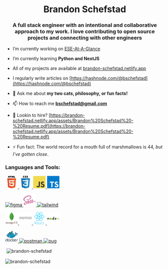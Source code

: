 <h1 align="center">Brandon Schefstad</h1>
<h3 align="center">A full stack engineer with an intentional and collaborative approach to my work. I love contributing to open source projects and connecting with other engineers</h3>


- I’m currently working on [ESE-At-A-Glance](https://ese-at-a-glance.netlify.app/)

- I’m currently learning **Python and NextJS**

- All of my projects are available at [brandon-schefstad.netlify.app](brandon-schefstad.netlify.app)

- I regularly write articles on [https://hashnode.com/@bschefstad](https://hashnode.com/@bschefstad)

- 💬 Ask me about **my two cats, philosophy, or fun facts!**

- 📫 How to reach me **bschefstad@gmail.com**

- 📄 Lookin to hire? [https://brandon-schefstad.netlify.app/assets/Brandon%20Schefstad%20-%20Resume.pdf](https://brandon-schefstad.netlify.app/assets/Brandon%20Schefstad%20-%20Resume.pdf)

- ⚡ Fun fact: The world record for a mouth full of marshmallows is 44, *but I've gotten close*.

<!-- ## Project Highlight: ESE-At-A-Glance
*A full stack student tracker*
 -->

<h3 align="left">Languages and Tools:</h3>
<p align="left"> 
   <a href="https://www.w3.org/html/" target="_blank" rel="noreferrer"> <img src="https://raw.githubusercontent.com/devicons/devicon/master/icons/html5/html5-original-wordmark.svg" alt="html5" width="40" height="40"/> </a> 
 <a href="https://www.w3schools.com/css/" target="_blank" rel="noreferrer"> <img src="https://raw.githubusercontent.com/devicons/devicon/master/icons/css3/css3-original-wordmark.svg" alt="css3" width="40" height="40"/> </a> 
   <a href="https://developer.mozilla.org/en-US/docs/Web/JavaScript" target="_blank" rel="noreferrer"> <img src="https://raw.githubusercontent.com/devicons/devicon/master/icons/javascript/javascript-original.svg" alt="javascript" width="40" height="40"/> </a> 
   <a href="https://www.typescriptlang.org/" target="_blank" rel="noreferrer"> <img src="https://raw.githubusercontent.com/devicons/devicon/master/icons/typescript/typescript-original.svg" alt="typescript" width="40" height="40"/> </a> </p>
   <a href="https://www.figma.com/" target="_blank" rel="noreferrer"> <img src="https://www.vectorlogo.zone/logos/figma/figma-icon.svg" alt="figma" width="40" height="40"/> </a> 
   <a href="https://sass-lang.com" target="_blank" rel="noreferrer"> <img src="https://raw.githubusercontent.com/devicons/devicon/master/icons/sass/sass-original.svg" alt="sass" width="40" height="40"/> </a> <a href="https://tailwindcss.com/" target="_blank" rel="noreferrer"> <img src="https://www.vectorlogo.zone/logos/tailwindcss/tailwindcss-icon.svg" alt="tailwind" width="40" height="40"/> </a>
  
 <a href="https://www.mongodb.com/" target="_blank" rel="noreferrer"> <img src="https://raw.githubusercontent.com/devicons/devicon/master/icons/mongodb/mongodb-original-wordmark.svg" alt="mongodb" width="40" height="40"/> </a> 
   <a href="https://expressjs.com" target="_blank" rel="noreferrer"> <img src="https://raw.githubusercontent.com/devicons/devicon/master/icons/express/express-original-wordmark.svg" alt="express" width="40" height="40"/> </a> 
   <a href="https://reactjs.org/" target="_blank" rel="noreferrer"> <img src="https://raw.githubusercontent.com/devicons/devicon/master/icons/react/react-original-wordmark.svg" alt="react" width="40" height="40"/> </a> 
   <a href="https://nodejs.org" target="_blank" rel="noreferrer"> <img src="https://raw.githubusercontent.com/devicons/devicon/master/icons/nodejs/nodejs-original-wordmark.svg" alt="nodejs" width="40" height="40"/> </a> 
   
   
 <a href="https://www.docker.com/" target="_blank" rel="noreferrer"> <img src="https://raw.githubusercontent.com/devicons/devicon/master/icons/docker/docker-original-wordmark.svg" alt="docker" width="40" height="40"/> </a> 
 <a href="https://postman.com" target="_blank" rel="noreferrer"> <img src="https://www.vectorlogo.zone/logos/getpostman/getpostman-icon.svg" alt="postman" width="40" height="40"/> </a> <a href="https://pugjs.org" target="_blank" rel="noreferrer"> <img src="https://cdn.worldvectorlogo.com/logos/pug.svg" alt="pug" width="40" height="40"/> </a> 




<p>&nbsp;<img align="center" src="https://github-readme-stats.vercel.app/api?username=brandon-schefstad&show_icons=true&locale=en" alt="brandon-schefstad" /></p>

<p><img align="center" src="https://github-readme-streak-stats.herokuapp.com/?user=brandon-schefstad&" alt="brandon-schefstad" /></p>

